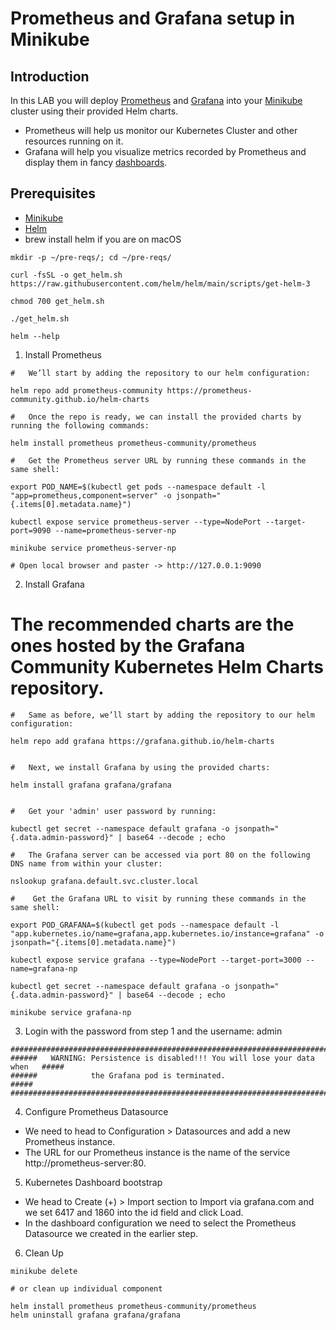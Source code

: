 # Prometheus and Grafana setup in Minikube #

## Introduction ##

In this LAB you will deploy [Prometheus](https://prometheus.io/) and [Grafana](https://grafana.com/) into your [Minikube](https://github.com/kubernetes/minikube) cluster using their provided Helm charts.
* Prometheus will help us monitor our Kubernetes Cluster and other resources running on it. 
* Grafana will help you visualize metrics recorded by Prometheus and display them in fancy [dashboards](https://grafana.com/grafana/dashboards/).

## Prerequisites ##

* [Minikube](https://github.com/kubernetes/minikube) 
* [Helm](https://helm.sh/)
* brew install helm if you are on macOS
```
mkdir -p ~/pre-reqs/; cd ~/pre-reqs/

curl -fsSL -o get_helm.sh https://raw.githubusercontent.com/helm/helm/main/scripts/get-helm-3

chmod 700 get_helm.sh

./get_helm.sh

helm --help
```

1. Install Prometheus
```
#   We’ll start by adding the repository to our helm configuration:

helm repo add prometheus-community https://prometheus-community.github.io/helm-charts

#   Once the repo is ready, we can install the provided charts by running the following commands:

helm install prometheus prometheus-community/prometheus

#   Get the Prometheus server URL by running these commands in the same shell:

export POD_NAME=$(kubectl get pods --namespace default -l "app=prometheus,component=server" -o jsonpath="{.items[0].metadata.name}")

kubectl expose service prometheus-server --type=NodePort --target-port=9090 --name=prometheus-server-np

minikube service prometheus-server-np

# Open local browser and paster -> http://127.0.0.1:9090
```

2. Install Grafana
#   The recommended charts are the ones hosted by the Grafana Community Kubernetes Helm Charts repository.
```
#   Same as before, we’ll start by adding the repository to our helm configuration:

helm repo add grafana https://grafana.github.io/helm-charts


#   Next, we install Grafana by using the provided charts:

helm install grafana grafana/grafana


#   Get your 'admin' user password by running:

kubectl get secret --namespace default grafana -o jsonpath="{.data.admin-password}" | base64 --decode ; echo

#   The Grafana server can be accessed via port 80 on the following DNS name from within your cluster:

nslookup grafana.default.svc.cluster.local

#    Get the Grafana URL to visit by running these commands in the same shell:

export POD_GRAFANA=$(kubectl get pods --namespace default -l "app.kubernetes.io/name=grafana,app.kubernetes.io/instance=grafana" -o jsonpath="{.items[0].metadata.name}")

kubectl expose service grafana --type=NodePort --target-port=3000 --name=grafana-np

kubectl get secret --namespace default grafana -o jsonpath="{.data.admin-password}" | base64 --decode ; echo

minikube service grafana-np

```
3. Login with the password from step 1 and the username: admin
```
#################################################################################
######   WARNING: Persistence is disabled!!! You will lose your data when   #####
######            the Grafana pod is terminated.                            #####
#################################################################################
```
4. Configure Prometheus Datasource

* We need to head to Configuration > Datasources and add a new Prometheus instance.
* The URL for our Prometheus instance is the name of the service http://prometheus-server:80.

5. Kubernetes Dashboard bootstrap

* We head to Create (+) > Import section to Import via grafana.com and we set 6417 and 1860 into the id field and click Load.
* In the dashboard configuration we need to select the Prometheus Datasource we created in the earlier step.

6. Clean Up

```
minikube delete

# or clean up individual component

helm install prometheus prometheus-community/prometheus    
helm uninstall grafana grafana/grafana
```

